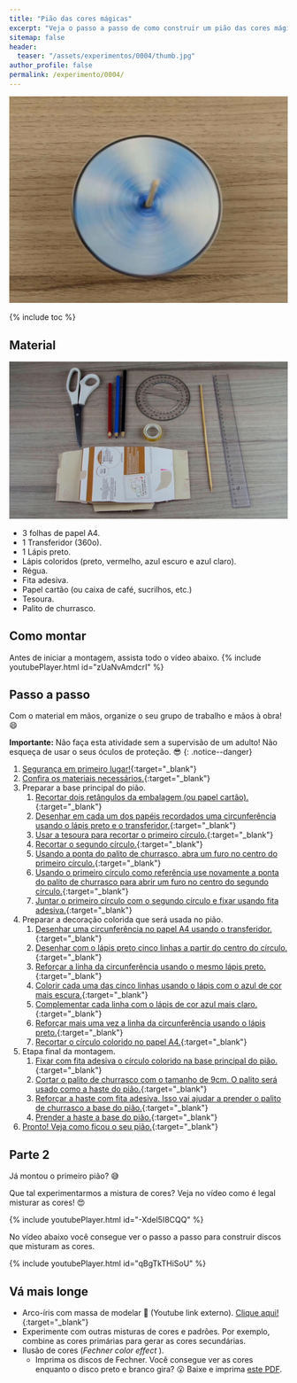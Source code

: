 ```yaml
---
title: "Pião das cores mágicas"
excerpt: "Veja o passo a passo de como construir um pião das cores mágicas."
sitemap: false
header: 
  teaser: "/assets/experimentos/0004/thumb.jpg" 
author_profile: false
permalink: /experimento/0004/
---
```

![Spinner LED](/assets/experimentos/0004/thumb.jpg)

{% include toc %}

## Material
![Materiais para o Spinner LED](/assets/experimentos/0004/materiais.jpg)
* 3 folhas de papel A4.
* 1 Transferidor (360o).
* 1 Lápis preto.
* Lápis coloridos (preto, vermelho, azul escuro e azul claro).
* Régua.
* Fita adesiva.
* Papel cartão (ou caixa de café, sucrilhos, etc.)
* Tesoura.
* Palito de churrasco.

## Como montar
Antes de iniciar a montagem, assista todo o vídeo abaixo.
{% include youtubePlayer.html id="zUaNvAmdcrI" %}

## Passo a passo
Com o material em mãos, organize o seu grupo de trabalho e mãos à obra! :smile:

**Importante:** Não faça esta atividade sem a supervisão de um adulto! Não esqueça de usar o seus óculos de proteção. :sunglasses:
{: .notice--danger}

1. [Segurança em primeiro lugar!](https://youtu.be/ne-J-8e3ZpE){:target="_blank"}
1. [Confira os materiais necessários.](https://youtu.be/ne-J-8e3ZpE?t=4s){:target="_blank"}
1. Preparar a base principal do pião. 
   1. [Recortar dois retângulos da embalagem (ou papel cartão).](https://youtu.be/ne-J-8e3ZpE?t=49s){:target="_blank"}
   1. [Desenhar em cada um dos papéis recordados uma circunferência usando o lápis preto e o transferidor.](https://youtu.be/ne-J-8e3ZpE?t=1m21s){:target="_blank"}
   1. [Usar a tesoura para recortar o primeiro círculo.](https://youtu.be/ne-J-8e3ZpE?t=2m12s){:target="_blank"}
   1. [Recortar o segundo círculo.](https://youtu.be/ne-J-8e3ZpE?t=2m41s){:target="_blank"}
   1. [Usando a ponta do palito de churrasco, abra um furo no centro do primeiro círculo.](https://youtu.be/ne-J-8e3ZpE?t=3m07s){:target="_blank"}
   1. [Usando o primeiro círculo como referência use novamente a ponta do palito de churrasco para abrir um furo no centro do segundo círculo.](https://youtu.be/ne-J-8e3ZpE?t=3m40s){:target="_blank"}
   1. [Juntar o primeiro círculo com o segundo círculo e fixar usando fita adesiva.](https://youtu.be/ne-J-8e3ZpE?t=4m20s){:target="_blank"}
1. Preparar a decoração colorida que será usada no pião.
   1. [Desenhar uma circunferência no papel A4 usando o transferidor.](https://youtu.be/ne-J-8e3ZpE?t=4m58s){:target="_blank"}
   1. [Desenhar com o lápis preto cinco linhas a partir do centro do círculo.](https://youtu.be/ne-J-8e3ZpE?t=5m17s){:target="_blank"}
   1. [Reforçar a linha da circunferência usando o mesmo lápis preto.](https://youtu.be/ne-J-8e3ZpE?t=5m40s){:target="_blank"}
   1. [Colorir cada uma das cinco linhas usando o lápis com o azul de cor mais escura.](https://youtu.be/ne-J-8e3ZpE?t=5m55s){:target="_blank"}
   1. [Complementar cada linha com o lápis de cor azul mais claro.](https://youtu.be/ne-J-8e3ZpE?t=6m46s){:target="_blank"}
   1. [Reforçar mais uma vez a linha da circunferência usando o lápis preto.](https://youtu.be/ne-J-8e3ZpE?t=7m27s){:target="_blank"}
   1. [Recortar o círculo colorido no papel A4.](https://youtu.be/ne-J-8e3ZpE?t=7m48s){:target="_blank"}
1. Etapa final da montagem.
   1. [Fixar com fita adesiva o círculo colorido na base principal do pião.](https://youtu.be/ne-J-8e3ZpE?t=8m15s){:target="_blank"}
   1. [Cortar o palito de churrasco com o tamanho de 9cm. O palito será usado como a haste do pião.](https://youtu.be/ne-J-8e3ZpE?t=9m03s){:target="_blank"}
   1. [Reforçar a haste com fita adesiva. Isso vai ajudar a prender o palito de churrasco a base do pião.](https://youtu.be/ne-J-8e3ZpE?t=10m09s){:target="_blank"}
   1. [Prender a haste a base do pião.](https://youtu.be/ne-J-8e3ZpE?t=10m38s){:target="_blank"}
1. [Pronto! Veja como ficou o seu pião.](https://youtu.be/ne-J-8e3ZpE?t=10m50s){:target="_blank"}

## Parte 2
Já montou o primeiro pião? :sweat_smile:

Que tal experimentarmos a mistura de cores? Veja no vídeo como é legal misturar as cores! :heart_eyes:

{% include youtubePlayer.html id="-Xdel5I8CQQ" %}
<br>

No vídeo abaixo você consegue ver o passo a passo para construir discos que misturam as cores.

{% include youtubePlayer.html id="qBgTkTHiSoU" %}

## Vá mais longe
* Arco-íris com massa de modelar :link: (Youtube link externo). [Clique aqui!](https://youtu.be/GAfqaJ7xdRw){:target="_blank"}
* Experimente com outras misturas de cores e padrões. Por exemplo, combine as cores primárias para gerar as cores secundárias.
* Ilusão de cores (*Fechner color effect* ). 
  * Imprima os discos de Fechner. Você consegue ver as cores enquanto o disco preto e branco gira? :open_mouth: Baixe e imprima [este PDF](/assets/experimentos/0004/Fechner.pdf).



